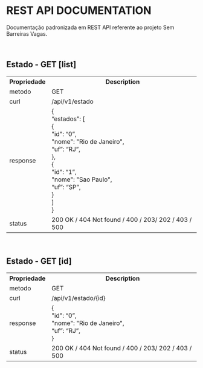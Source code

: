 <h1>REST API DOCUMENTATION</h1>
<p>Documentação padronizada em REST API referente ao projeto Sem Barreiras Vagas.</p>
<br>
<h2>Estado - GET [list] </h2>
<table style="width:100%">
  <tr>
    <th>Propriedade</th>
    <th>Description</th>
  </tr>
  <tr>
    <td>metodo</td>
    <td>GET</td>
  </tr>
  <tr>
    <td>curl</td>
    <td>/api/v1/estado</td>
  </tr>
  <tr>
    <td>response</td>
    <td>
    {<br>
        “estados”: [<br>
            {<br>
                "id": “0”,<br>
                "nome": "Rio de Janeiro",<br>
                “uf”: “RJ”,<br>
            },<br>
            {<br>
                "id": “1”,<br>
                "nome": "Sao Paulo",<br>
                “uf”: “SP”,<br>
            }<br>
        ]<br>
    }<br>
    </td>
  </tr>
  <tr>
    <td>status</td>
    <td>200 OK / 404 Not found / 400 / 203/ 202 / 403 / 500
    </td>
  </tr>
</table>
<br>
<h2>Estado - GET [id] </h2>
<table style="width:100%">
  <tr>
    <th>Propriedade</th>
    <th>Description</th>
  </tr>
  <tr>
    <td>metodo</td>
    <td>GET</td>
  </tr>
  <tr>
    <td>curl</td>
    <td>/api/v1/estado/{id}</td>
  </tr>
  <tr>
    <td>response</td>
    <td>
    {<br>
      "id": “0”,<br>
      "nome": "Rio de Janeiro",<br>
      “uf”: “RJ”,<br>
    }<br>
    </td>
  </tr>
  <tr>
    <td>status</td>
    <td>200 OK / 404 Not found / 400 / 203/ 202 / 403 / 500
    </td>
  </tr>
</table>